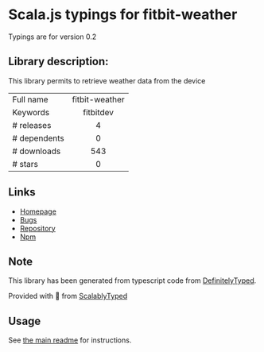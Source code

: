 
# Scala.js typings for fitbit-weather

Typings are for version 0.2

## Library description:
This library permits to retrieve weather data from the device

|                    |                 |
| ------------------ | :-------------: |
| Full name          | fitbit-weather |
| Keywords           | fitbitdev |
| # releases         | 4 |
| # dependents       | 0 |
| # downloads        | 543 |
| # stars            | 0 |

## Links
- [Homepage](https://github.com/gregoiresage/fitbit-weather#readme)
- [Bugs](https://github.com/gregoiresage/fitbit-weather/issues)
- [Repository](https://github.com/gregoiresage/fitbit-weather)
- [Npm](https://www.npmjs.com/package/fitbit-weather)
    


## Note
This library has been generated from typescript code from [DefinitelyTyped](https://definitelytyped.org).

Provided with :purple_heart: from [ScalablyTyped](https://github.com/oyvindberg/ScalablyTyped)

## Usage
See [the main readme](../../readme.md) for instructions.


